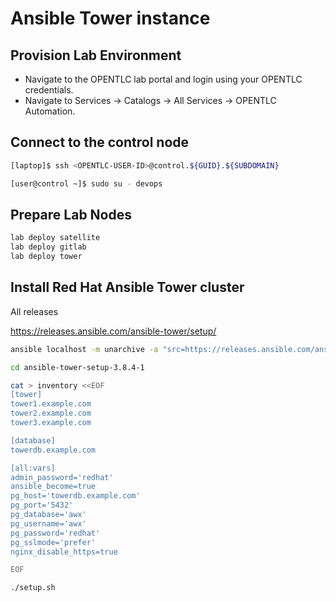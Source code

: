 # Ansible Tower instance

## Provision Lab Environment
- Navigate to the OPENTLC lab portal and login using your OPENTLC credentials.
- Navigate to Services → Catalogs → All Services → OPENTLC Automation.

## Connect to the control node

````bash
[laptop]$ ssh <OPENTLC-USER-ID>@control.${GUID}.${SUBDOMAIN}
````
````bash
[user@control ~]$ sudo su - devops
````

## Prepare Lab Nodes
````bash
lab deploy satellite
lab deploy gitlab
lab deploy tower
````

## Install Red Hat Ansible Tower cluster

All releases

https://releases.ansible.com/ansible-tower/setup/

````bash
ansible localhost -m unarchive -a "src=https://releases.ansible.com/ansible-tower/setup/ansible-tower-setup-3.8.4-1.tar.gz dest=/home/devops remote_src=yes"
````
````bash
cd ansible-tower-setup-3.8.4-1

cat > inventory <<EOF
[tower]
tower1.example.com
tower2.example.com
tower3.example.com

[database]
towerdb.example.com

[all:vars]
admin_password='redhat'
ansible_become=true
pg_host='towerdb.example.com'
pg_port='5432'
pg_database='awx'
pg_username='awx'
pg_password='redhat'
pg_sslmode='prefer'
nginx_disable_https=true

EOF
````
````bash
./setup.sh
````
